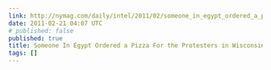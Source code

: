 ```yaml
---
link: http://nymag.com/daily/intel/2011/02/someone_in_egypt_ordered_a_piz.html
date: 2011-02-21 04:07 UTC
# published: false
published: true
title: Someone In Egypt Ordered a Pizza For the Protesters in Wisconsin -- Daily Intel
tags: []
---
```



